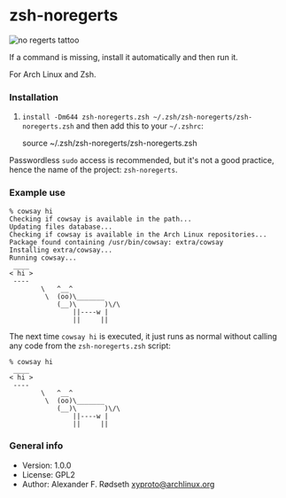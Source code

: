 # zsh-noregerts

<img alt="no regerts tattoo" src="https://www.drduplechain.com/content/uploads/2019/07/no-regerts-tattoo-1.jpg.webp">

If a command is missing, install it automatically and then run it.

For Arch Linux and Zsh.

### Installation

1. `install -Dm644 zsh-noregerts.zsh ~/.zsh/zsh-noregerts/zsh-noregerts.zsh` and then add this to your `~/.zshrc`:

    source ~/.zsh/zsh-noregerts/zsh-noregerts.zsh

Passwordless `sudo` access is recommended, but it's not a good practice, hence the name of the project: `zsh-noregerts`.

### Example use

```
% cowsay hi
Checking if cowsay is available in the path...
Updating files database...
Checking if cowsay is available in the Arch Linux repositories...
Package found containing /usr/bin/cowsay: extra/cowsay
Installing extra/cowsay...
Running cowsay...
 ____
< hi >
 ----
        \   ^__^
         \  (oo)\_______
            (__)\       )\/\
                ||----w |
                ||     ||
```

The next time `cowsay hi` is executed, it just runs as normal without calling any code from the `zsh-noregerts.zsh` script:

```
% cowsay hi
 ____
< hi >
 ----
        \   ^__^
         \  (oo)\_______
            (__)\       )\/\
                ||----w |
                ||     ||
```

### General info

* Version: 1.0.0
* License: GPL2
* Author: Alexander F. Rødseth <xyproto@archlinux.org>
